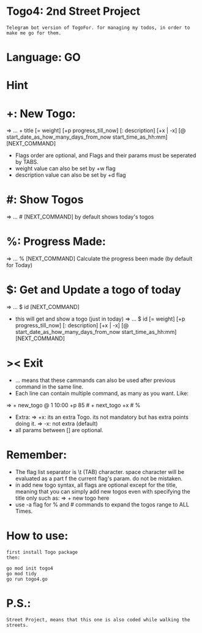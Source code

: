 # Togo4: 2nd Street Project
    Telegram bot version of TogoFor. for managing my todos, in order to make me go for them.
# Language: GO

# Hint
# +: New Togo:
=> ... +   title   [=  weight]    [+p   progress_till_now]   [:   description]    [+x | -x]   [@  start_date_as_how_many_days_from_now    start_time_as_hh:mm]    [NEXT_COMMAND]

*   Flags order are optional, and Flags and their params must be seperated by TABS.
*   weight value can also be set by +w flag
*   description value can also be set by +d flag
# #: Show Togos
=> ...	#	[NEXT_COMMAND]
    by default shows today's togos
# %: Progress Made:
=> ...	%	[NEXT_COMMAND]
    Calculate the progress been made (by default for Today)

# $: Get and Update a togo of today
=> ... $	id	[NEXT_COMMAND]
*	this will get and show a togo (just in today)
=> ... $	id	[=  weight]    [+p   progress_till_now]   [:   description]    [+x | -x]   [@  start_date_as_how_many_days_from_now    start_time_as_hh:mm]    [NEXT_COMMAND]
# ><    Exit

*   ... means that these cammands can also be used after previous command in the same line.
*   Each line can contain multiple command, as many as you want. Like:

=>   +   new_togo    @   1   10:00   +p  85  #  +   next_togo   +x  #   %

*   Extra:
=>        +x: its an extra Togo. its not mandatory but has extra points doing it.
=>        -x: not extra (default)
*   all params between [] are optional.

# Remember:
*   The flag list separator is \t (TAB) character. space character will be evaluated as a part f the current flag's param. do not be mistaken.
*   in add new togo syntax, all flags are optional except for the title, meaning that you can simply add new togos even with specifying the title only such as:
=>  +   new togo here
*   use -a flag for % and # commands to expand the togos range to ALL Times.
# How to use:
    first install Togo package
    then:

    go mod init togo4
    go mod tidy
    go run togo4.go
    
# P.S.:
	Street Project, means that this one is also coded while walking the streets.
